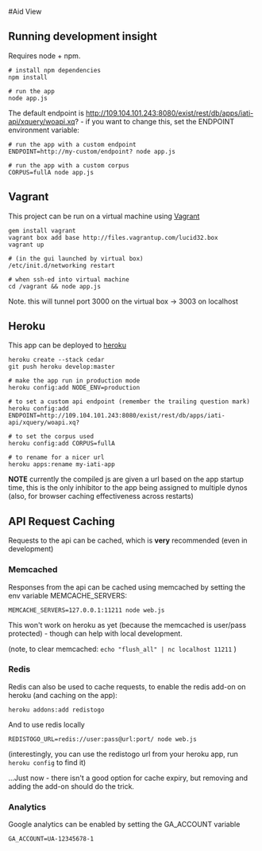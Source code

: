 #Aid View


## Running development insight

Requires node + npm.

    # install npm dependencies
    npm install 
    
    # run the app
    node app.js

The default endpoint is http://109.104.101.243:8080/exist/rest/db/apps/iati-api/xquery/woapi.xq? - if you want to change this, set the ENDPOINT environment variable:

    # run the app with a custom endpoint
    ENDPOINT=http://my-custom/endpoint? node app.js
    
    # run the app with a custom corpus
    CORPUS=fullA node app.js


## Vagrant

This project can be run on a virtual machine using [Vagrant](http://vagrantup.com/)

    gem install vagrant
    vagrant box add base http://files.vagrantup.com/lucid32.box
    vagrant up

    # (in the gui launched by virtual box)
    /etc/init.d/networking restart

    # when ssh-ed into virtual machine
    cd /vagrant && node app.js

Note. this will tunnel port 3000 on the virtual box -> 3003 on localhost

## Heroku

This app can be deployed to [heroku](http://heroku.com)

    heroku create --stack cedar
    git push heroku develop:master
    
    # make the app run in production mode
    heroku config:add NODE_ENV=production
    
    # to set a custom api endpoint (remember the trailing question mark)
    heroku config:add ENDPOINT=http://109.104.101.243:8080/exist/rest/db/apps/iati-api/xquery/woapi.xq?
    
    # to set the corpus used
    heroku config:add CORPUS=fullA
    
    # to rename for a nicer url
    heroku apps:rename my-iati-app

**NOTE** currently the compiled js are given a url based on the app startup time, this is the only inhibitor to the app being assigned to multiple dynos (also, for browser caching effectiveness across restarts)


## API Request Caching

Requests to the api can be cached, which is **very** recommended (even in development)

### Memcached

Responses from the api can be cached using memcached by setting the env variable MEMCACHE_SERVERS:

    MEMCACHE_SERVERS=127.0.0.1:11211 node web.js

This won't work on heroku as yet (because the memcached is user/pass protected) - though can help with local development.

(note, to clear memcached: `echo "flush_all" | nc localhost 11211` )

### Redis

Redis can also be used to cache requests, to enable the redis add-on on heroku (and caching on the app):

    heroku addons:add redistogo

And to use redis locally

    REDISTOGO_URL=redis://user:pass@url:port/ node web.js

(interestingly, you can use the redistogo url from your heroku app, run `heroku config` to find it)

…Just now - there isn't a good option for cache expiry,  but removing and adding the add-on should do the trick.


### Analytics

Google analytics can be enabled by setting the GA_ACCOUNT variable

    GA_ACCOUNT=UA-12345678-1